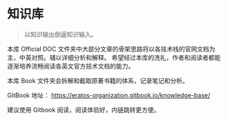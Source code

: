 # 知识库



> 以知识输出倒逼知识输入。



本库 Official DOC 文件夹中大部分文章的骨架思路将以各技术栈的官网文档为主，中英对照。辅以详细分析和解释。 希望经过本库的洗礼，作者和阅读者都能逐渐培养流畅阅读各英文官方技术文档的能力。

本库 Book 文件夹会拆解和截取原著书籍的体系，记录笔记和分析。


GitBook 地址： https://eratos-organization.gitbook.io/knowledge-base/

建议使用 Gitbook 阅读，阅读体验好，内链跳转更方便。
